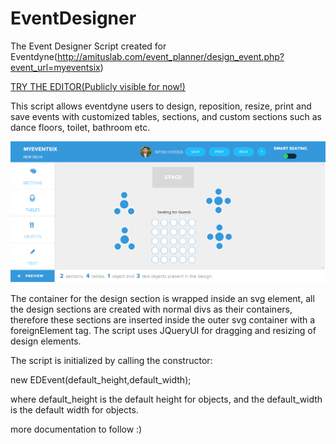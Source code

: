 # EventDesigner
The Event Designer Script created for Eventdyne(http://amituslab.com/event_planner/design_event.php?event_url=myeventsix)

[TRY THE EDITOR(Publicly visible for now!)](http://amituslab.com/event_planner/design_event.php?event_url=myeventsix)

This script allows eventdyne users to design, reposition, resize, print and save events with customized tables, sections, and custom sections such as dance floors, toilet, bathroom etc.

![Alt text](event_designer_final.png?raw=true "The Event Designer")


The container for the design section is wrapped inside an svg element, all the design sections are created with normal divs as their containers, therefore these sections are inserted inside the outer svg container with a foreignElement tag. The script uses JQueryUI for dragging and resizing of design elements. 

The script is initialized by calling the constructor:

new EDEvent(default_height,default_width);

where default_height is the default height for objects, and the default_width is the default width for objects.

more documentation to follow :)
